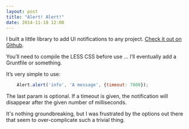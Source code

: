 ```yaml
---
layout: post
title: "Alert! Alert!"
date: 2014-11-18 12:00
---
```


I built a little library to add UI notifications to any project. [Check it out on Github](https://github.com/whusterj/alert-alert).

You’ll need to compile the LESS CSS before use … I’ll eventually add a Gruntfile or something.

It’s very simple to use:

```javascript
    Alert.alert('info', 'A message', {timeout: 7000});
```

The last param is optional. If a timeout is given, the notification will disappear after the given number of milliseconds.

It's nothing groundbreaking, but I was frustrated by the options out there that seem to over-complicate such a trivial thing.
